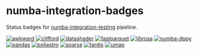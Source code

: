 # numba-integration-badges
Status badges for [numba-integration-testing](https://github.com/numba/numba-integration-testing) pipeline.

[![awkward](https://img.shields.io/endpoint?url=https://jsonbin.org/epassaro/numba-integration-badges/nightly/awkward/badge)](https://app.circleci.com/pipelines/github/numba/numba-integration-testing)
[![clifford](https://img.shields.io/endpoint?url=https://jsonbin.org/epassaro/numba-integration-badges/nightly/clifford/badge)](https://app.circleci.com/pipelines/github/numba/numba-integration-testing)
[![datashader](https://img.shields.io/endpoint?url=https://jsonbin.org/epassaro/numba-integration-badges/nightly/datashader/badge)](https://app.circleci.com/pipelines/github/numba/numba-integration-testing)
[![fastparquet](https://img.shields.io/endpoint?url=https://jsonbin.org/epassaro/numba-integration-badges/nightly/fastparquet/badge)](https://app.circleci.com/pipelines/github/numba/numba-integration-testing)
[![librosa](https://img.shields.io/endpoint?url=https://jsonbin.org/epassaro/numba-integration-badges/nightly/librosa/badge)](https://app.circleci.com/pipelines/github/numba/numba-integration-testing)
[![numba-dppy](https://img.shields.io/endpoint?url=https://jsonbin.org/epassaro/numba-integration-badges/nightly/numba-dppy/badge)](https://app.circleci.com/pipelines/github/numba/numba-integration-testing)
[![pandas](https://img.shields.io/endpoint?url=https://jsonbin.org/epassaro/numba-integration-badges/nightly/pandas/badge)](https://app.circleci.com/pipelines/github/numba/numba-integration-testing)
[![poliastro](https://img.shields.io/endpoint?url=https://jsonbin.org/epassaro/numba-integration-badges/nightly/poliastro/badge)](https://app.circleci.com/pipelines/github/numba/numba-integration-testing)
[![sparse](https://img.shields.io/endpoint?url=https://jsonbin.org/epassaro/numba-integration-badges/nightly/sparse/badge)](https://app.circleci.com/pipelines/github/numba/numba-integration-testing)
[![tardis](https://img.shields.io/endpoint?url=https://jsonbin.org/epassaro/numba-integration-badges/nightly/tardis/badge)](https://app.circleci.com/pipelines/github/numba/numba-integration-testing)
[![umap](https://img.shields.io/endpoint?url=https://jsonbin.org/epassaro/numba-integration-badges/nightly/umap/badge)](https://app.circleci.com/pipelines/github/numba/numba-integration-testing)
